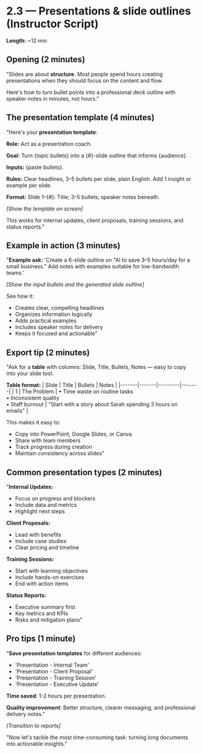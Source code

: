 # 2.3 — Presentations & slide outlines (Instructor Script)

**Length:** ~12 min

## Opening (2 minutes)
"Slides are about **structure**. Most people spend hours creating presentations when they should focus on the content and flow.

Here's how to turn bullet points into a professional deck outline with speaker notes in minutes, not hours."

## The presentation template (4 minutes)
"Here's your **presentation template**:

**Role:** Act as a presentation coach.

**Goal:** Turn {topic bullets} into a {#}-slide outline that informs {audience}.

**Inputs:** {paste bullets}.

**Rules:** Clear headlines, 3–5 bullets per slide, plain English. Add 1 insight or example per slide.

**Format:** Slide 1–{#}: Title; 3–5 bullets; speaker notes beneath.

_[Show the template on screen]_

This works for internal updates, client proposals, training sessions, and status reports."

## Example in action (3 minutes)
"**Example ask:**
'Create a 6-slide outline on "AI to save 3–5 hours/day for a small business." Add notes with examples suitable for low-bandwidth teams.'

_[Show the input bullets and the generated slide outline]_

See how it:
- Creates clear, compelling headlines
- Organizes information logically
- Adds practical examples
- Includes speaker notes for delivery
- Keeps it focused and actionable"

## Export tip (2 minutes)
"Ask for a **table** with columns: Slide, Title, Bullets, Notes — easy to copy into your slide tool.

**Table format:**
| Slide | Title | Bullets | Notes |
|-------|-------|---------|-------|
| 1 | The Problem | • Time waste on routine tasks<br>• Inconsistent quality<br>• Staff burnout | "Start with a story about Sarah spending 3 hours on emails" |

This makes it easy to:
- Copy into PowerPoint, Google Slides, or Canva
- Share with team members
- Track progress during creation
- Maintain consistency across slides"

## Common presentation types (2 minutes)
"**Internal Updates:**
- Focus on progress and blockers
- Include data and metrics
- Highlight next steps

**Client Proposals:**
- Lead with benefits
- Include case studies
- Clear pricing and timeline

**Training Sessions:**
- Start with learning objectives
- Include hands-on exercises
- End with action items

**Status Reports:**
- Executive summary first
- Key metrics and KPIs
- Risks and mitigation plans"

## Pro tips (1 minute)
"**Save presentation templates** for different audiences:
- 'Presentation - Internal Team'
- 'Presentation - Client Proposal'
- 'Presentation - Training Session'
- 'Presentation - Executive Update'

**Time saved**: 1-2 hours per presentation.

**Quality improvement**: Better structure, clearer messaging, and professional delivery notes."

_[Transition to reports]_

"Now let's tackle the most time-consuming task: turning long documents into actionable insights."